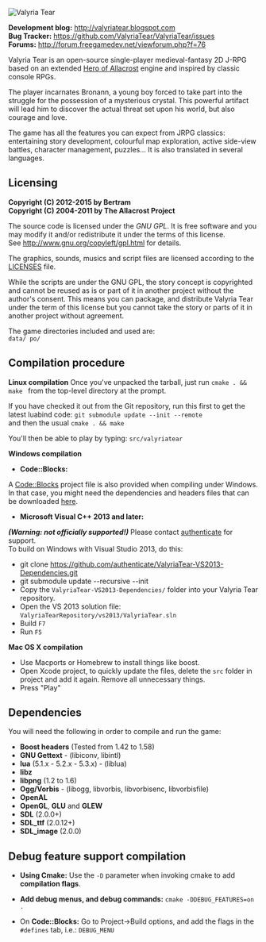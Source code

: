 ![Valyria Tear](https://raw.githubusercontent.com/ValyriaTear/ValyriaTear/master/data/boot_menu/valyria_logo.png)

**Development blog:** http://valyriatear.blogspot.com  
**Bug Tracker:** https://github.com/ValyriaTear/ValyriaTear/issues  
**Forums:** http://forum.freegamedev.net/viewforum.php?f=76

Valyria Tear is an open-source single-player medieval-fantasy 2D J-RPG based on an extended [Hero of Allacrost](http://www.allacrost.org/) engine and inspired by classic console RPGs.

The player incarnates Bronann, a young boy forced to take part into the struggle for the possession of a mysterious crystal.
This powerful artifact will lead him to discover the actual threat set upon his world, but also courage and love.

The game has all the features you can expect from JRPG classics: entertaining story development, colourful map exploration, active side-view battles, character management, puzzles... It is also translated in several languages.

## Licensing

**Copyright (C) 2012-2015 by Bertram  
Copyright (C) 2004-2011 by The Allacrost Project**

The source code is licensed under the *GNU GPL*. It is free software and you may modify it and/or redistribute it under the terms of this license.  
See http://www.gnu.org/copyleft/gpl.html for details.

The graphics, sounds, musics and script files are licensed according to the [LICENSES](https://raw.githubusercontent.com/ValyriaTear/ValyriaTear/master/LICENSES) file.

While the scripts are under the GNU GPL, the story concept is copyrighted and cannot be reused as is or part of it in another project without the author's consent.
This means you can package, and distribute Valyria Tear under the term of this license but you cannot take the story or parts of it in another project without agreement.

The game directories included and used are:  
`data/ po/`

## Compilation procedure

**Linux compilation**
Once you've unpacked the tarball, just run `cmake . && make ` from the top-level directory at the prompt.

If you have checked it out from the Git repository, run this first to get the latest luabind code:
`git submodule update --init --remote`  
and then the usual `cmake . && make`

You'll then be able to play by typing: `src/valyriatear`

**Windows compilation**
- **Code::Blocks:**

A [Code::Blocks](http://www.codeblocks.org/) project file is also provided when compiling under Windows.
In that case, you might need the dependencies and headers files that can be downloaded [here](https://sourceforge.net/projects/valyriatear/files/win32-depends/valyriatear-win32-depends-sdl1.2-2014-12-11.zip/download).

- **Microsoft Visual C++ 2013 and later:**

_**(Warning: not officially supported!)**_
Please contact [authenticate](https://github.com/authenticate) for support.  
To build on Windows with Visual Studio 2013, do this:
- git clone https://github.com/authenticate/ValyriaTear-VS2013-Dependencies.git
- git submodule update --recursive --init
- Copy the ```ValyriaTear-VS2013-Dependencies/``` folder into your Valyria Tear repository.
- Open the VS 2013 solution file: ```ValyriaTearRepository/vs2013/ValyriaTear.sln```
- Build ```F7```
- Run ```F5```

**Mac OS X compilation**
- Use Macports or Homebrew to install things like boost.
- Open Xcode project, to quickly update the files, delete the `src` folder in project and add it again. Remove all unnecessary things.
- Press "Play"


## Dependencies

You will need the following in order to compile and run the game:

- **Boost headers** (Tested from 1.42 to 1.58)
- **GNU Gettext** - (libiconv, libintl)
- **lua** (5.1.x - 5.2.x - 5.3.x) - (liblua)
- **libz**
- **libpng** (1.2 to 1.6)
- **Ogg/Vorbis** - (libogg, libvorbis, libvorbisenc, libvorbisfile)
- **OpenAL**
- **OpenGL**, **GLU** and **GLEW**
- **SDL** (2.0.0+)
- **SDL_ttf** (2.0.12+)
- **SDL_image** (2.0.0)

## Debug feature support compilation

- **Using Cmake:**
Use the `-D` parameter when invoking cmake to add **compilation flags**.

- **Add debug menus, and debug commands:**
`cmake -DDEBUG_FEATURES=on .`

- On **Code::Blocks:**
Go to Project->Build options, and add the flags in the `#defines` tab, i.e.:
`DEBUG_MENU`

